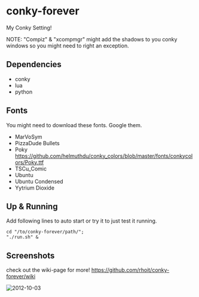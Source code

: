 # conky-forever

My Conky Setting!

NOTE: "Compiz" & "xcompmgr" might add the shadows to you conky windows so you might need to right an exception.

## Dependencies

* conky
* lua
* python

## Fonts

You might need to download these fonts. Google them.

* MarVoSym
* PizzaDude Bullets
* Poky https://github.com/helmuthdu/conky_colors/blob/master/fonts/conkycolors/Poky.ttf
* TSCu_Comic
* Ubuntu
* Ubuntu Condensed
* Yytrium Dioxide


## Up & Running

Add following lines to auto start or try it to just test it running.

    cd "/to/conky-forever/path/";
    "./run.sh" &


## Screenshots

check out the wiki-page for more!
https://github.com/rhoit/conky-forever/wiki

![2012-10-03](https://lh5.googleusercontent.com/-iTxKedODpIw/UGv36LsVSlI/AAAAAAAACgA/FrpY1D9X7h8/s800/2012-10-03-141140_1280x800_scrot.png)
